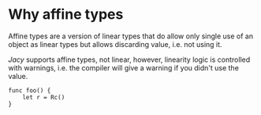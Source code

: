 # Why affine types

Affine types are a version of linear types that do allow only single use of an object as linear types but allows discarding value, i.e. not using it.

_Jacy_ supports affine types, not linear, however, linearity logic is controlled with warnings, i.e. the compiler will give a warning if you didn't use the value.


```jc
func foo() {
    let r = Rc()
}
```
